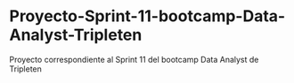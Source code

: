 # Proyecto-Sprint-11-bootcamp-Data-Analyst-Tripleten
Proyecto correspondiente al Sprint 11 del bootcamp Data Analyst de Tripleten
